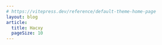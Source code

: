 ```yaml
---
# https://vitepress.dev/reference/default-theme-home-page
layout: blog
article:
  title: Hacxy
  pageSize: 10
---
```

